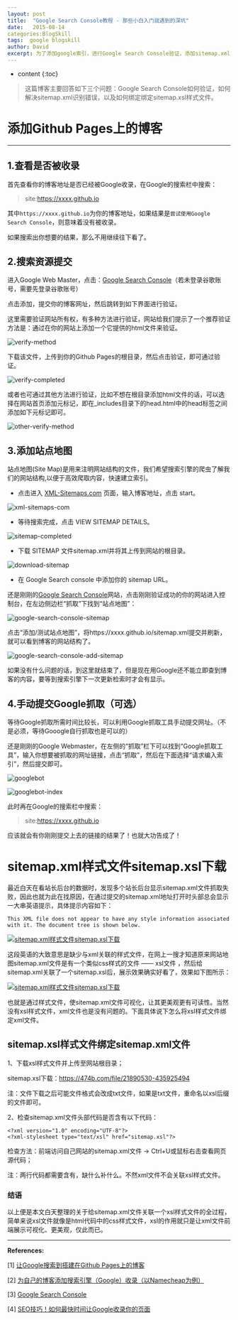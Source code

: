 ```yaml
---
layout: post
title:  "Google Search Console教程 - 那些小白入门就遇到的深坑"
date:   2015-08-14
categories:BlogSkill
tags:  google blogskill
author: David
excerpt: 为了添加google索引，进行Google Search Console验证，添加sitemap.xml文件，【绑定sitemap.xsl样式文件】，一个个小坑不断。这里做一个小结。
---
```


* content
{:toc}
> 这篇博客主要回答如下三个问题：Google Search Console如何验证，如何解决sitemap.xml识别错误，以及如何绑定绑定sitemap.xsl样式文件。

# 添加Github Pages上的博客

------

## 1.查看是否被收录

首先查看你的博客地址是否已经被Google收录，在Google的搜索栏中搜索：

> site:https://xxxx.github.io

其中`https://xxxx.github.io`为你的博客地址，如果结果是`尝试使用Google Search Console`，则意味着没有被收录。

如果搜索出你想要的结果，那么不用继续往下看了。

## 2.搜索资源提交

进入Google Web Master，点击：[Google Search Console](https://www.google.com/webmasters/tools/home?hl=zh-CN)（若未登录谷歌账号，需要先登录谷歌账号）

点击添加，提交你的博客网址，然后跳转到如下界面进行验证。

这里需要验证网站所有权，有多种方法进行验证，网站给我们提示了一个推荐验证方法是：通过在你的网站上添加一个它提供的html文件来验证。

![verify-method](https://evanli.github.io/img/20181025/verify-method.jpg)

下载该文件，上传到你的Github Pages的根目录，然后点击验证，即可通过验证。

![verify-completed](https://evanli.github.io/img/20181025/verify-completed.jpg)

或者也可通过其他方法进行验证，比如不想在根目录添加html文件的话，可以选择在网站首页添加元标记，即在_includes目录下的head.html中的head标签之间添加如下元标记即可。

![other-verify-method](https://evanli.github.io/img/20181025/other-verify-method.jpg)

## 3.添加站点地图

站点地图(Site Map)是用来注明网站结构的文件，我们希望搜索引擎的爬虫了解我们的网站结构,以便于高效爬取内容，快速建立索引。

- 点击进入 [XML-Sitemaps.com](https://www.xml-sitemaps.com/) 页面，输入博客地址，点击 start。

![xml-sitemaps-com](https://evanli.github.io/img/20181025/xml-sitemaps-com.jpg)

- 等待搜索完成，点击 VIEW SITEMAP DETAILS。

![sitemap-completed](https://evanli.github.io/img/20181025/sitemap-completed.jpg)

- 下载 SITEMAP 文件sitemap.xml并将其上传到网站的根目录。

![download-sitemap](https://evanli.github.io/img/20181025/download-sitemap.jpg)

- 在 Google Search console 中添加你的 sitemap URL。

还是刚刚的[Google Search Console](https://www.google.com/webmasters/tools/home?hl=zh-CN)网站，点击刚刚验证成功的你的网站进入控制台，在左边侧边栏“抓取”下找到“站点地图”：

![google-search-console-sitemap](https://evanli.github.io/img/20181025/google-search-console-sitemap.jpg)

点击“添加/测试站点地图”，将https://xxxx.github.io/sitemap.xml提交并刷新，就可以看到博客的网站结构了。

![google-search-console-add-sitemap](https://evanli.github.io/img/20181025/google-search-console-add-sitemap.jpg)

如果没有什么问题的话，到这里就结束了，但是现在用Google还不能立即查到博客的内容，要等到搜索引擎下一次更新检索时才会有显示。

## 4.手动提交Google抓取（可选）

等待Google抓取所需时间比较长，可以利用Google抓取工具手动提交网址。（不是必须，等待Gooogle自行抓取也是可以的）

还是刚刚的Google Webmaster，在左侧的“抓取”栏下可以找到“Google抓取工具”，输入你想要被抓取的网址链接，点击“抓取”，然后在下面选择“请求编入索引”，然后提交即可。

![googlebot](https://evanli.github.io/img/20181025/googlebot.jpg)

![googlebot-index](https://evanli.github.io/img/20181025/googlebot-index.jpg)

此时再在Google的搜索栏中搜索：

> site:https://xxxx.github.io

应该就会有你刚刚提交上去的链接的结果了！也就大功告成了！



# sitemap.xml样式文件sitemap.xsl下载

最近白天在看站长后台的数据时，发现多个站长后台显示sitemap.xml文件抓取失败，因此也就为此在找原因，在通过提交的sitemap.xml地址打开时头部总会显示一大串英语提示，具体提示内容如下：

```
This XML file does not appear to have any style information associated with it. The document tree is shown below.
```

[![sitemap.xml样式文件sitemap.xsl下载](https://img.seobti.com/wp-content/uploads/2020/04/2020040814450621.png)](https://img.seobti.com/wp-content/uploads/2020/04/2020040814450621.png)

这段英语的大致意思是缺少与xml关联的样式文件，在网上一搜才知道原来网站地图sitemap.xml文件是有一个类似css样式的文件 —— xsl文件 ，然后给sitemap.xml关联了一个sitemap.xsl后，展示效果确实好看了，效果如下图所示：

[![sitemap.xml样式文件sitemap.xsl下载](https://img.seobti.com/wp-content/uploads/2020/04/2020040814452648.png)](https://img.seobti.com/wp-content/uploads/2020/04/2020040814452648.png)

也就是通过样式文件，使sitemap.xml文件可视化，让其更美观更有可读性。当然没有xsl样式文件，xml文件也是没有问题的。下面具体说下怎么将xsl样式文件绑定xml文件。

## sitemap.xsl样式文件绑定sitemap.xml文件

1、下载xsl样式文件并上传至网站根目录；

sitemap.xsl下载：https://474b.com/file/21890530-435925494

注：文件下载之后可能文件格式会改成txt文件，如果是txt文件，重命名以xsl后缀的文件即可。

2、检查sitemap.xml文件头部代码是否含有以下代码：

```
<?xml version="1.0" encoding="UTF-8"?>
<?xml-stylesheet type="text/xsl" href="sitemap.xsl"?>
```

检查方法：前端访问自己网站的sitemap.xml文件 → Ctrl+U或鼠标右击查看网页源代码；

注：两行代码都需要含有，缺什么补什么。不然xml文件不会关联xsl样式文件。

### 结语

以上便是本文白天整理的关于给sitemap.xml文件关联一个xsl样式文件的全过程，简单来说xsl文件就像是html代码中的css样式文件，xsl的作用就只是让xml文件前端展示可视化、更美观，仅此而已。

------

**References:**

[1] [让Google搜索到搭建在Github Pages上的博客](https://jactor-sue.github.io/zh-CN/how-blog-on-githubpages-can-be-searched-by-google/)

[2] [为自己的博客添加搜索引擎（Google）收录（以Namecheap为例）](http://gracegreat1.me/2017/11/为自己的博客添加搜索引擎-Google-收录-以-Namecheap-为例/)

[3] [Google Search Console](https://www.google.com/webmasters/tools/home?hl=zh-CN)

[4] [SEO技巧！如何最快时间让Google收录你的页面](http://www.guxiaobei.com/submit-your-content-of-google.html)
